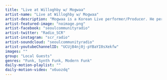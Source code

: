 ```yaml
---
title: "Live at Willoghby w/ Mogwaa"	
artist-name: "Live at Willoghby w/ Mogwaa"	
artist-description: "Mogwaa is a Korean Live performer/Producer. He performed as a guitarist of Funkafric Booster before his electronic music career. His musical genre is based in Synth Funk, Modern Funk (These type of music use a lot of synthesizers & drum machine), and Mogwaa tries to reinterpret them into his own way. His collaboration with Xin Xeha became epic to a lof of underground funk listeners"	
artist-featured-image: "noimage.png"	
artist-facebook: "seoulcommunityradio"	
artist-twitter: "Radio_SCR"	
artist-instagram: "scr_radio"	
artist-soundcloud: "seoulcommunityradio"	
artist-youtubeChannelID: "UCUjB4nj0j-pYBaYI0sXekfw"	
images: ""	
group: "Local Guests"	
genres: "Funk, Synth Funk, Modern Funk"	
daily-motion-playlist: ""	
daily-motion-video: "x6uozdq"		
---
```


